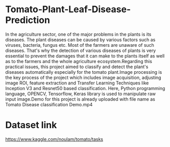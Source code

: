 # Tomato-Plant-Leaf-Disease-Prediction
In the agriculture sector, one of the major problems in the plants is its diseases. The plant diseases can be caused by various factors such as viruses, bacteria, fungus etc. Most of the farmers are unaware of such diseases. That's why the detection of various diseases of plants is very essential to prevent the damages that it can make to the plants itself as well as to the farmers and the whole agriculture ecosystem.Regarding this practical issues, this project aimed to classify and detect the plant's diseases automatically especially for the tomato plant.Image processing is the key process of the project which includes image acquisition, adjusting image ROI, feature extraction and Transfer Learning Techniques like Inception V3 and Resnet50 based classification. Here, Python programming language, OPENCV, Tensorflow, Keras library is used to manipulate raw input image.Demo for this project is already uploaded with file name as Tomato Disease classification Demo.mp4
# Dataset link
https://www.kaggle.com/noulam/tomato/tasks
